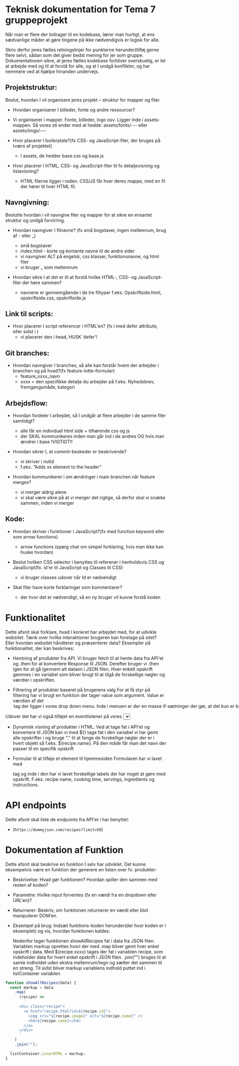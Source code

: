 # Teknisk dokumentation for Tema 7 gruppeprojekt

Når man er flere der bidrager til en kodebase, lærer man hurtigt, at ens sædvanlige måder at gøre tingene på ikke nødvendigvis er logisk for alle.

Skriv derfor jeres fælles retningslinjer for punkterne herunder(tilføj gerne flere selv), sådan som det giver bedst mening for jer som gruppe. Dokumentationen sikre, at jeres fælles kodebase forbliver overskuelig, er let at arbejde med og til at forstå for alle, og at I undgå konflikter, og har nemmere ved at hjælpe hinanden undervejs.

## Projektstruktur:

Beslut, hvordan I vil organisere jeres projekt – struktur for mapper og filer.

- Hvordan organiserer I billeder, fonte og andre ressourcer?
- Vi organiserer i mapper. Fonte, billeder, logo osv. Ligger inde i assets-mappen. Så vores sti ender med at hedde: assets/fonts/--- eller assets/imgs/---

- Hvor placerer I boilerplate?(fx CSS- og JavaScript-filer, der bruges på tværs af projektet)

  - I assets, de hedder base.css og base.js

- Hvor placerer I HTML, CSS- og JavaScript-filer til fx detaljevisning og listevisning?
  - HTML filerne ligger i roden. CSS/JS får hver deres mappe, med en fil der hører til hver HTML fil.

## Navngivning:

Beslutte hvordan i vil navngive filer og mapper for at sikre en ensartet struktur og undgå forvirring.

- Hvordan navngiver I filnavne? (fx små bogstaver, ingen mellemrum, brug af - eller \_)

  - små bogstaver
  - index.html - korte og kontante navne til de andre sider
  - vi navngiver ALT på engelsk, css klasser, funktionsnavne, og html filer
  - vi bruger \_ som mellemrum

- Hvordan sikre I at det er til at forstå hvilke HTML-, CSS- og JavaScript-filer der høre sammen?
  - navnene er gennemgående i de tre filtyper f.eks. Opskriftside.html, opskriftside.css, opskriftside.js

## Link til scripts:

- Hvor placerer I script referencer i HTML'en? (fx i <head> med defer attribute, eller sidst i <body>)
  - vi placerer den i head, HUSK ‘defer’!

## Git branches:

- Hvordan navngiver I branches, så alle kan forstår hvem der arbejder i branchen og på hvad?(fx feature-lotte-formular)
  - feature_xxxx_navn
  - xxxx = den specifikke detalje du arbejder på f.eks. Nyhedsbrev, fremgangsmåde, kategori

## Arbejdsflow:

- Hvordan fordeler I arbejdet, så I undgår at flere arbejder i de samme filer samtidigt?

  - alle får en individuel html side + tilhørende css og js
  - der SKAL kommunikeres inden man går ind i de andres OG hvis man ændrer i base !VIGTIGT!!

- Hvordan sikrer I, at commit-beskeder er beskrivende?

  - vi skriver i nutid
  - f.eks. “Adds xx element to the header”

- Hvordan kommunikerer i om ændringer i main branchen når feature merges?
  - vi merger aldrig alene
  - vi skal være sikre på at vi merger det rigtige, så derfor skal vi snakke sammen, inden vi merger

## Kode:

- Hvordan skriver i funktioner i JavaScript?(fx med function keyword eller som arrow functions)

  - arrow functions (spørg chat om simpel forklaring, hvis man ikke kan huske hvordan)

- Beslut hvilken CSS selector i benyttes til referener i henholdsvis CSS og JavaScript(fx. id'er til JavaScript og Classes til CSS)

  - vi bruger classes udover når Id er nødvendigt

- Skal filer have korte forklaringer som kommentarer?
  - der hvor det er nødvendigt, så en ny bruger vil kunne forstå koden

# Funktionalitet

Dette afsnit skal forklare, hvad I konkret har arbejdet med, for at udvikle websitet. Tænk over hvilke interaktioner brugeren kan foretage på sitet? Eller hvordan websitet håndterer og præsenterer data? Eksempler på funktionalitet, der kan beskrives:

- Hentning af produkter fra API.
  Vi bruger fetch til at hente data fra API'et og .then for at konvertere Response til JSON. Derefter bruger vi .then igen for at gå igennem alt dataen i JSON filen. Hver enkelt opskrift gemmes i en variabel som bliver brugt til at tilgå de forskellige nøgler og værdier i opskriften.

- Filtrering af produkter baseret på brugerens valg
  For at få styr på filtering har vi brugt en funktion der tager value som argument. Value er værdien af det <option> tag der ligger i vores drop down menu. Inde i menuen er der en masse if-sætninger der gør, at det kun er bestemte ting der vises når value har en bestemt værdi. Eksempler på if-sætninger: - En der siger, at hvis value er “all” skal den køre vores funktion, der viser alle opskrifter. - En af de andre siger at den skal kigge i en en variabel vi har oprettet med kategorier og se om den value den har, findes som en kategori. Dette gemmes i en variabel, som bliver brugt længere ned i en anden funktion. Den funktion filtrerer alle opskrifter og sørger for, at det kun er opskrifter, der indeholder et gyldigt tag der bliver vist på siden.

Udover det har vi også tilføjet en eventlistener på vores <select> tag (.selectElement), som lytter på når der bliver klikket og dermed skiftet kategori. Ud fra dette skal den kører den funktion der filtrerer, med den valgte kategori som argument.

- Dynamisk visning af produkter i HTML.
  Ved at tage fat i API'et og konvertere til JSON kan vi med ${} tage fat i den variabel vi har gemt alle opskrifter i og bruge "." til at fange de forskellige nøgler der er i hvert objekt så f.eks. ${recipe.name}. På den måde får man det navn der passer til en specifik
  opskrift

- Formular til at tilføje et element til hjemmesiden
  Formularen har vi lavet med <form> tag og inde i den har vi lavet forskellige labels der har noget at gøre med opskrift. F.eks. recipe name, cooking time, servings, ingredients og instructions.

# API endpoints

Dette afsnit skal liste de endpoints fra API'et i har benyttet:

- (`https://dummyjson.com/recipes?limit=50`)

# Dokumentation af Funktion

Dette afsnit skal beskrive en funktion I selv har udviklet. Det kunne eksempelvis være en funktion der generere en listen over fx. produkter:

- Beskrivelse: Hvad gør funktionen? Hvordan spiller den sammen med resten af koden?
- Parametre: Hvilke input forventes (fx en værdi fra en dropdown eller URL'en)?
- Returnerer: Beskriv, om funktionen returnerer en værdi eller blot manipulerer DOM’en.
- Eksempel på brug: Indsæt funktions-koden herunder(der hvor koden er i eksemplet) og vis, hvordan funktionen kaldes:

  Nedenfor tager funktionen showAllRecipes fat i data fra JSON filen. Variablen markup oprettes hvori der med .map bliver gemt hver enkel opskrift i data. Med ${recipe.xxxx} tages der fat i variablen recipe, som indeholder data for hvert enkel opskrift i JSON filen. .join("") bruges til at samle indholdet uden ekstra mellemrum/tegn og sætter det sammen til en streng. Til sidst bliver markup variablens indhold puttet ind i listContainer variablen

```javascript
function showAllRecipes(data) {
  const markup = data
    .map(
      (recipe) =>
        `
      <div class="recipe">
        <a href="recipe.html?id=${recipe.id}">
          <img src="${recipe.image}" alt="${recipe.name}" />
          <h4>${recipe.name}</h4>
        </a>
      </div>
      `
    )
    .join("");

  listContainer.innerHTML = markup;
}
```
